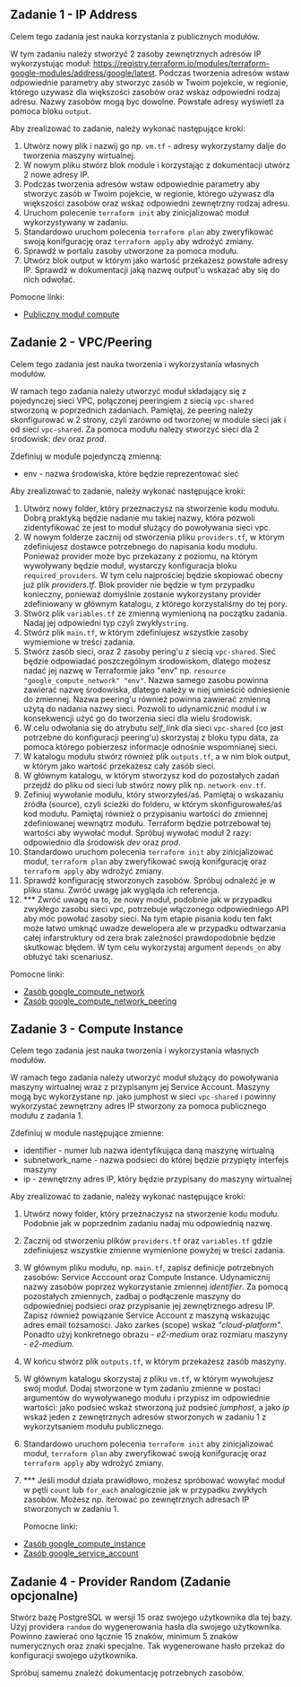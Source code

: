 ## Zadanie 1 - IP Address

Celem tego zadania jest nauka korzystania z publicznych modułów.

W tym zadaniu należy stworzyć 2 zasoby zewnętrznych adresów IP wykorzystując moduł: 
https://registry.terraform.io/modules/terraform-google-modules/address/google/latest.
Podczas tworzenia adresów wstaw odpowiednie parametry aby stworzyc zasób w Twoim pojekcie,
w regionie, którego uzywasz dla większości zasobów oraz wskaz odpowiedni rodzaj adresu.
Nazwy zasobów mogą byc dowolne. Powstałe adresy wyświetl za pomoca bloku `output`.
 
Aby zrealizować to zadanie, należy wykonać następujące kroki:

1. Utwórz nowy plik i nazwij go np. `vm.tf` - adresy wykorzystamy dalje do tworzenia maszyny wirtualnej.
2. W nowym pliku stwórz blok module i korzystając z dokumentacji utwórz 2 nowe adresy IP.
3. Podczas tworzenia adresów wstaw odpowiednie parametry aby stworzyc zasób w Twoim pojekcie, w regionie, którego używasz dla 
   większości zasobów oraz wskaz odpowiedni zewnętrzny rodzaj adresu.
4. Uruchom polecenie `terraform init` aby zinicjalizować moduł wykorzystywany w zadaniu.
5. Standardowo uruchom polecenia `terraform plan` aby zweryfikować swoją konifgurację oraz `terraform apply` aby wdrożyć zmiany.
6. Sprawdź w portalu zasoby utworzone za pomoca modułu.
7. Utwórz blok output w którym jako wartość przekażesz powstałe adresy IP. Sprawdź w dokumentacji jaką nazwę output'u wskazać aby się do nich odwołać.

Pomocne linki:

* [Publiczny moduł compute](https://registry.terraform.io/modules/terraform-google-modules/address/google/latest)

## Zadanie 2 - VPC/Peering

Celem tego zadania jest nauka tworzenia i wykorzystania własnych modułów.

W ramach tego zadania należy utworzyć moduł składający się z pojedynczej sieci VPC, połączonej peeringiem z siecią 
`vpc-shared` stworzoną w poprzednich zadaniach. Pamiętaj, że peering należy skonfigurować w 2 strony, czyli zarówno 
od tworzonej w module sieci jak i od sieci `vpc-shared`. Za pomoca modułu nalezy stworzyć sieci dla 2 środowisk: *dev* oraz *prod*.

Zdefiniuj w module pojedynczą zmienną:
* env - nazwa środowiska, które będzie reprezentować sieć  

Aby zrealizować to zadanie, należy wykonać następujące kroki:

1. Utwórz nowy folder, który przeznaczysz na stworzenie kodu modułu. Dobrą praktyką będzie nadanie mu takiej nazwy, która
   pozwoli zidentyfikować że jest to moduł służący do powoływania sieci vpc.
2. W nowym folderze zacznij od stworzenia pliku `providers.tf`, w którym zdefiniujesz dostawce potrzebnego do napisania kodu modułu. 
   Ponieważ provider może byc przekazany z poziomu, na którym wywoływany będzie moduł, wystarczy konfiguracja bloku `required_providers`.
   W tym celu najprościej będzie skopiować obecny już plik *providers.tf*. Blok provider nie będzie w tym przypadku konieczny, ponieważ domyślnie
   zostanie wykorzystany provider zdefiniowany w głównym katalogu, z którego korzystaliśmy do tej pory.
3. Stwórz plik `variables.tf` ze zmienną wymienioną na początku zadania. Nadaj jej odpowiedni typ czyli zwykły`string`.
4. Stwórz plik `main.tf`, w którym zdefiniujesz wszystkie zasoby wymiemione w treści zadania.
5. Stwórz zasób sieci, oraz 2 zasoby pering'u z siecią `vpc-shared`. Sieć będzie odpowiadać poszczególnym środowiskom, dlatego możesz 
   nadać jej nazwę w Terraformie jako "env" np. `resource "google_compute_network" "env"`. Nazwa samego zasobu powinna zawierać nazwę środowiska, 
   dlatego należy w niej umieścić odniesienie do zmiennej. Nazwa peering'u również powinna zawierać zmienną użytą do nadania nazwy sieci. 
   Pozwoli to udynamicznić moduł i w konsekwencji użyć go do tworzenia sieci dla wielu środowisk.
6. W celu odwołania się do atrybutu *self_link* dla sieci `vpc-shared` (co jest potrzebne do konfiguracji peering'u) skorzystaj z bloku typu data,
   za pomoca którego pobierzesz informacje odnośnie wspomnianej sieci.
7. W katalogu modułu stwórz również plik `outputs.tf`, a w nim blok output, w którym jako wartość przekażesz cały zasób sieci.
8. W głównym katalogu, w którym stworzysz kod do pozostałych zadań przejdź do pliku od sieci lub stwórz nowy plik np. `network-env.tf`.
9. Zefiniuj wywołanie modułu, który stworzyłeś/aś. Pamiętaj o wskazaniu źródła (source), czyli ścieżki do folderu, w którym skonfigurowałeś/aś kod modułu. 
   Pamiętaj również o przypisaniu wartości do zmiennej zdefiniowanej wewnątrz modułu. Terraform będzie potrzebował tej wartości aby wywołać moduł. Spróbuj wywołać
   moduł 2 razy: odpowiednio dla środowisk *dev* oraz *prod*.
10. Standardowo uruchom polecenia `terraform init` aby zinicjalizować moduł, `terraform plan` aby zweryfikować swoją konifgurację oraz `terraform apply` aby wdrożyć zmiany.
11. Sprawdź konfigurację stworzonych zasobów. Spróbuj odnaleźć je w pliku stanu. Zwróć uwagę jak wygląda ich referencja.
12. *** Zwróć uwagę na to, że nowy moduł, podobnie jak w przypadku zwykłego zasobu sieci vpc, potrzebuje włączonego odpowiedniego API aby móc
   powołać zasoby sieci. Na tym etapie pisania kodu ten fakt może łatwo umknąć uwadze dewelopera ale w przypadku odtwarzania całej infarstruktury od zera
   brak zależności prawdopodobnie będzie skutkowac błędem. W tym celu wykorzystaj argument `depends_on` aby obłużyć taki scenariusz.

Pomocne linki:

* [Zasób google_compute_network](https://registry.terraform.io/providers/hashicorp/google/latest/docs/resources/compute_network)
* [Zasób google_compute_network_peering](https://registry.terraform.io/providers/hashicorp/google/latest/docs/resources/compute_network_peering)

## Zadanie 3 - Compute Instance

Celem tego zadania jest nauka tworzenia i wykorzystania własnych modułów.

W ramach tego zadania należy utworzyć moduł służący do powoływania maszyny wirtualnej wraz z przypisanym jej Service Account.
Maszyny mogą byc wykorzystane np. jako jumphost w sieci `vpc-shared` i powinny wykorzystać zewnętrzny adres IP stworzony
za pomoca publicznego modułu z zadania 1.

Zdefiniuj w module następujące zmienne:
* identifier      - numer lub nazwa identyfikująca daną maszynę wirtualną
* subnetwork_name - nazwa podsieci do której będzie przypięty interfejs maszyny
* ip              - zewnętrzny adres IP, który będzie przypisany do maszyny wirtualnej

Aby zrealizować to zadanie, należy wykonać następujące kroki:

1. Utwórz nowy folder, który przeznaczysz na stworzenie kodu modułu. Podobnie jak w poprzednim zadaniu nadaj mu odpowiednią nazwę.
2. Zacznij od stworzeniu plików `providers.tf` oraz `variables.tf` gdzie zdefiniujesz wszystkie zmienne wymienione powyżej w treści zadania.
3. W głównym pliku modułu, np. `main.tf`, zapisz definicje potrzebnych zasobów: Service Acccount oraz Compute Instance. Udynamicznij nazwy zasobów 
   poprzez wykorzystanie zmiennej *identifier*. Za pomocą pozostałych zmiennych, zadbaj o podłączenie maszyny do odpowiedniej podsieci oraz przypisanie
   jej zewnętrznego adresu IP. Zapisz również powiązanie Service Account z maszyną wskazując adres email tożsamości. Jako zarkes (scope) wskaż *"cloud-platform"*.
   Ponadto użyj konkretnego obrazu - *e2-medium* oraz rozmiaru maszyny - *e2-medium*.
4. W końcu stwórz plik `outputs.tf`, w którym przekażesz zasób maszyny.
5. W głównym katalogu skorzystaj z pliku `vm.tf`, w którym wywołujesz swój moduł. Dodaj stworzone w tym zadaniu zmienne w postaci 
   argumentów do wywoływanego modułu i przypisz im odpowiednie wartości: jako podsieć wskaż stworzoną już podsieć *jumphost*, a jako *ip*
   wskaż jeden z zewnętrznych adresów stworzonych w zadaniu 1 z wykorzytsaniem modułu publicznego.
6. Standardowo uruchom polecenia `terraform init` aby zinicjalizować moduł, `terraform plan` aby zweryfikować swoją konifgurację oraz `terraform apply` aby wdrożyć zmiany.
7. *** Jeśli moduł działa prawidłowo, możesz spróbować wowyłać moduł w pętli `count` lub `for_each` analogicznie jak w przypadku zwykłych zasobów.
   Możesz np. iterować po zewnętrznych adresach IP stworzonych w zadaniu 1.

   Pomocne linki:

* [Zasób google_compute_instance](https://registry.terraform.io/providers/hashicorp/google/latest/docs/resources/compute_instance)
* [Zasób google_service_account](https://registry.terraform.io/providers/hashicorp/google/latest/docs/resources/google_service_account)

## Zadanie 4 - Provider Random (Zadanie opcjonalne)

Stwórz bazę PostgreSQL w wersji 15 oraz swojego użytkownika dla tej bazy. Użyj providera `random` do wygenerowania hasła dla swojego użytkownika. Powinno zawierać ono
łącznie 15 znaków, minimum 5 znaków numerycznych oraz znaki specjalne. Tak wygenerowane hasło przekaż do konfiguracji swojego użytkownika.

Spróbuj samemu znaleźć dokumentację potrzebnych zasobów.
